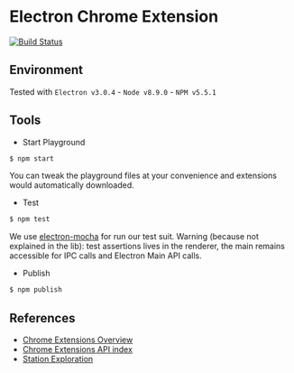 # Electron Chrome Extension

[![Build Status](https://travis-ci.com/getstation/electron-chrome-extension.svg?token=NLebjoCo6B1MogiwMcNq&branch=fix/explorations-for-revamp)](https://travis-ci.com/getstation/electron-chrome-extension)

## Environment
Tested with `Electron v3.0.4` - `Node v8.9.0` - `NPM v5.5.1`

## Tools

- Start Playground
```sh
$ npm start
```

You can tweak the playground files at your convenience and extensions would automatically downloaded.

- Test
```sh
$ npm test
```

We use [electron-mocha](https://github.com/jprichardson/electron-mocha) for run our test suit.
Warning (because not explained in the lib): test assertions lives in the renderer,
the main remains accessible for IPC calls and Electron Main API calls.

- Publish
```sh
$ npm publish
```

## References

- [Chrome Extensions Overview]()
- [Chrome Extensions API index]()
- [Station Exploration]()

